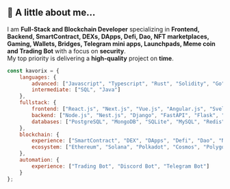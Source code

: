 ## 👻 A little about me...  
I am **Full-Stack and Blockchain Developer** specializing in **Frontend, Backend, SmartContract, DEXs, DApps, Defi, Dao, NFT marketplaces, Gaming, Wallets, Bridges, Telegram mini apps, Launchpads, Meme coin and Trading Bot** with a focus on **security**.  
My top priority is delivering a **high-quality** project on **time**.  


```javascript
const kavorix = {
    languages: {
        advanced: ["Javascript", "Typescript", "Rust", "Solidity", "Go", "Python", "C++", "Ruby", "PHP"],
        intermediate: ["SQL", "Java"]
    },
    fullstack: {
        frontend: ["React.js", "Next.js", "Vue.js", "Angular.js", "Svelte", "React Native", "Flutter", "Three.js", "Remix", "Gatsby"],
        backend: ["Node.js", "Nest.js", "Django", "FastAPI", "Flask", "Laravel", "ASP.Net", "Ruby on Rails", "C#", "Java"],
        databases: ["PostgreSQL", "MongoDB", "SQLite", "MySQL", "Redis"]
    },
    blockchain: {
        experience: ["SmartContract", "DEX", "DApps", "Defi", "Dao", "NFT Marketplace", "Gaming", "Wallet", "Bridges", "Telegram Mini App", "Launchpads", "Meme coin"],
        ecosystem: ["Ethereum", "Solana", "Polkadot", "Cosmos", "Polygon", "Ton", "Tron", "Stellar"]
    },
    automation: {
        experience: ["Trading Bot", "Discord Bot", "Telegram Bot"]
    }
};

```
